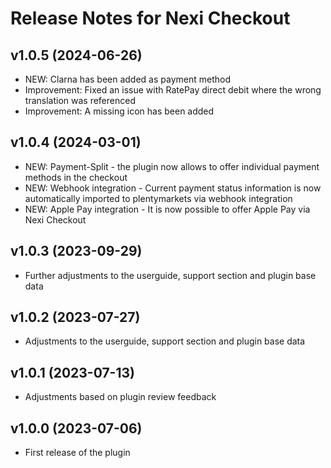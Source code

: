 # Release Notes for Nexi Checkout

## v1.0.5 (2024-06-26)
- NEW: Clarna has been added as payment method
- Improvement: Fixed an issue with RatePay direct debit where the wrong translation was referenced
- Improvement: A missing icon has been added

## v1.0.4 (2024-03-01)
- NEW: Payment-Split - the plugin now allows to offer individual payment methods in the checkout
- NEW: Webhook integration - Current payment status information is now automatically imported to plentymarkets via webhook integration 
- NEW: Apple Pay integration - It is now possible to offer Apple Pay via Nexi Checkout

## v1.0.3 (2023-09-29)
- Further adjustments to the userguide, support section and plugin base data

## v1.0.2 (2023-07-27)
- Adjustments to the userguide, support section and plugin base data

## v1.0.1 (2023-07-13)
- Adjustments based on plugin review feedback

## v1.0.0 (2023-07-06)
- First release of the plugin